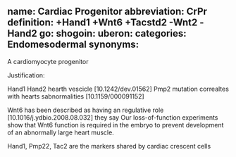 name: Cardiac Progenitor
abbreviation: CrPr
definition: +Hand1 +Wnt6 +Tacstd2 -Wnt2 -Hand2 
go:
shogoin: 
uberon: 
categories: Endomesodermal
synonyms:
---

A cardiomyocyte progenitor

Justification:

Hand1 Hand2 hearth vescicle [10.1242/dev.01562]
Pmp2 mutation correaltes with hearts sabnormalities [10.1159/000091152]

Wnt6 has been described as having an regulative role [10.1016/j.ydbio.2008.08.032] they say Our loss-of-function experiments show that Wnt6 function is required in the embryo to prevent development of an abnormally large heart muscle.

Hand1, Pmp22, Tac2 are the markers shared by cardiac crescent cells

